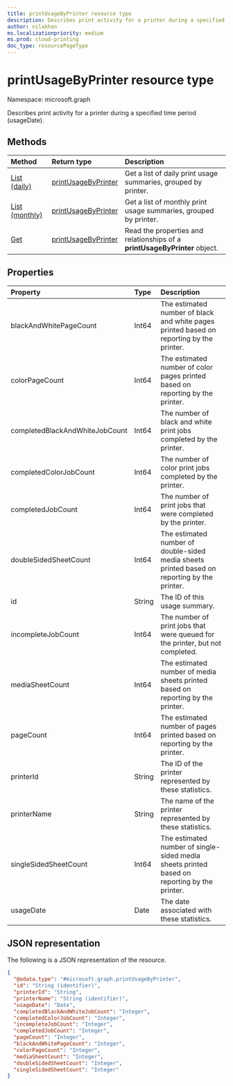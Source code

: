 ```yaml
---
title: printUsageByPrinter resource type
description: Describes print activity for a printer during a specified time period (usageDate).
author: nilakhan
ms.localizationpriority: medium
ms.prod: cloud-printing
doc_type: resourcePageType
---
```


# printUsageByPrinter resource type

Namespace: microsoft.graph

Describes print activity for a printer during a specified time period (usageDate).

## Methods
|Method|Return type|Description|
|:---|:---|:---|
| [List (daily)](../api/reportroot-list-dailyprintusagebyprinter.md) | [printUsageByPrinter](printUsageByPrinter.md) | Get a list of daily print usage summaries, grouped by printer. |
| [List (monthly)](../api/reportroot-list-monthlyprintusagebyprinter.md) | [printUsageByPrinter](printUsageByPrinter.md) | Get a list of monthly print usage summaries, grouped by printer. |
| [Get](../api/printUsageByPrinter-get.md) | [printUsageByPrinter](printUsageByPrinter.md) | Read the properties and relationships of a **printUsageByPrinter** object. |

## Properties
|Property|Type|Description|
|:---|:---|:---|
|blackAndWhitePageCount|Int64|The estimated number of black and white pages printed based on reporting by the printer.|
|colorPageCount|Int64|The estimated number of color pages printed based on reporting by the printer.|
|completedBlackAndWhiteJobCount|Int64|The number of black and white print jobs completed by the printer.|
|completedColorJobCount|Int64|The number of color print jobs completed by the printer.|
|completedJobCount|Int64|The number of print jobs that were completed by the printer.|
|doubleSidedSheetCount|Int64|The estimated number of double-sided media sheets printed based on reporting by the printer.|
|id|String|The ID of this usage summary.|
|incompleteJobCount|Int64|The number of print jobs that were queued for the printer, but not completed.|
|mediaSheetCount|Int64|The estimated number of media sheets printed based on reporting by the printer.|
|pageCount|Int64|The estimated number of pages printed based on reporting by the printer.|
|printerId|String|The ID of the printer represented by these statistics.|
|printerName|String|The name of the printer represented by these statistics.|
|singleSidedSheetCount|Int64|The estimated number of single-sided media sheets printed based on reporting by the printer.|
|usageDate|Date|The date associated with these statistics.|

## JSON representation
The following is a JSON representation of the resource.

<!-- {
  "blockType": "resource",
  "optionalProperties": [

  ],
  "@odata.type": "microsoft.graph.printUsageByPrinter"
}-->

```json
{
  "@odata.type": "#microsoft.graph.printUsageByPrinter",
  "id": "String (identifier)",
  "printerId": "String",
  "printerName": "String (identifier)",
  "usageDate": "Date",
  "completedBlackAndWhiteJobCount": "Integer",
  "completedColorJobCount": "Integer",
  "incompleteJobCount": "Integer",
  "completedJobCount": "Integer",
  "pageCount": "Integer",
  "blackAndWhitePageCount": "Integer",
  "colorPageCount": "Integer",
  "mediaSheetCount": "Integer",
  "doubleSidedSheetCount": "Integer",
  "singleSidedSheetCount": "Integer"
}
```

